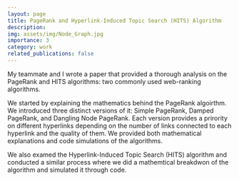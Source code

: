 ```yaml
---
layout: page
title: PageRank and Hyperlink-Induced Topic Search (HITS) Algorithm
description: 
img: assets/img/Node_Graph.jpg
importance: 3
category: work
related_publications: false
---
```



My teammate and I wrote a paper that provided a thorough analysis on the PageRank and HITS algorithms: two commonly used web-ranking algorithms. 

We started by explaining the mathematics behind the PageRank algoirthm. We introduced three distinct versions of it: Simple PageRank, Damped PageRank, and Dangling Node PageRank. Each version provides a prirority on different hyperlinks depending on the number of links connected to each hyperlink and the quality of them. We provided both mathematical explanations and code simulations of the algorithms.

We also examed the Hyperlink-Induced Topic Search (HITS) algorithm and conducted a similar process where we did a mathemtical breakdwon of the algorithm and simulated it through code.
